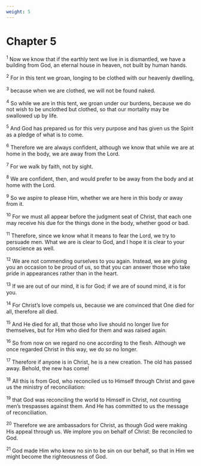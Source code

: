 ```yaml
---
weight: 5
---
```


# Chapter 5

<sup>1</sup> Now we know that if the earthly tent we live in is dismantled, we have a building from God, an eternal house in heaven, not built by human hands. 

<sup>2</sup> For in this tent we groan, longing to be clothed with our heavenly dwelling, 

<sup>3</sup> because when we are clothed, we will not be found naked. 

<sup>4</sup> So while we are in this tent, we groan under our burdens, because we do not wish to be unclothed but clothed, so that our mortality may be swallowed up by life. 

<sup>5</sup> And God has prepared us for this very purpose and has given us the Spirit as a pledge of what is to come. 

<sup>6</sup> Therefore we are always confident, although we know that while we are at home in the body, we are away from the Lord. 

<sup>7</sup> For we walk by faith, not by sight. 

<sup>8</sup> We are confident, then, and would prefer to be away from the body and at home with the Lord. 

<sup>9</sup> So we aspire to please Him, whether we are here in this body or away from it. 

<sup>10</sup> For we must all appear before the judgment seat of Christ, that each one may receive his due for the things done in the body, whether good or bad. 

<sup>11</sup> Therefore, since we know what it means to fear the Lord, we try to persuade men. What we are is clear to God, and I hope it is clear to your conscience as well. 

<sup>12</sup> We are not commending ourselves to you again. Instead, we are giving you an occasion to be proud of us, so that you can answer those who take pride in appearances rather than in the heart. 

<sup>13</sup> If we are out of our mind, it is for God; if we are of sound mind, it is for you. 

<sup>14</sup> For Christ’s love compels us, because we are convinced that One died for all, therefore all died. 

<sup>15</sup> And He died for all, that those who live should no longer live for themselves, but for Him who died for them and was raised again. 

<sup>16</sup> So from now on we regard no one according to the flesh. Although we once regarded Christ in this way, we do so no longer. 

<sup>17</sup> Therefore if anyone is in Christ, he is a new creation. The old has passed away. Behold, the new has come! 

<sup>18</sup> All this is from God, who reconciled us to Himself through Christ and gave us the ministry of reconciliation: 

<sup>19</sup> that God was reconciling the world to Himself in Christ, not counting men’s trespasses against them. And He has committed to us the message of reconciliation. 

<sup>20</sup> Therefore we are ambassadors for Christ, as though God were making His appeal through us. We implore you on behalf of Christ: Be reconciled to God. 

<sup>21</sup> God made Him who knew no sin to be sin on our behalf, so that in Him we might become the righteousness of God. 


